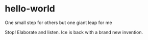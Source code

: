 # hello-world
One small step for others but one giant leap for me

Stop! Elaborate and listen. Ice is back with a brand new invention.
